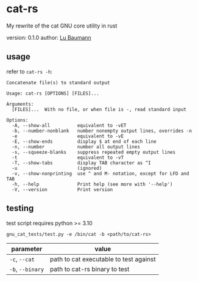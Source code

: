 # cat-rs

My rewrite of the cat GNU core utility in rust

version: 0.1.0
author: [Lu Baumann](https://blog.surferlul.me/)

## usage

refer to `cat-rs -h`:

```
Concatenate file(s) to standard output

Usage: cat-rs [OPTIONS] [FILES]...

Arguments:
  [FILES]...  With no file, or when file is -, read standard input

Options:
  -A, --show-all          equivalent to -vET
  -b, --number-nonblank   number nonempty output lines, overrides -n
  -e                      equivalent to -vE
  -E, --show-ends         display $ at end of each line
  -n, --number            number all output lines
  -s, --squeeze-blanks    suppress repeated empty output lines
  -t                      equivalent to -vT
  -T, --show-tabs         display TAB character as ^I
  -u                      (ignored)
  -v, --show-nonprinting  use ^ and M- notation, except for LFD and TAB
  -h, --help              Print help (see more with '--help')
  -V, --version           Print version
```

## testing

test script requires python >= 3.10

`gnu_cat_tests/test.py -e /bin/cat -b <path/to/cat-rs>`

| parameter        | value                                  |
| ---------------- | -------------------------------------- |
| `-c`, `--cat`    | path to cat executable to test against |
| `-b`, `--binary` | path to cat-rs binary to test          |
